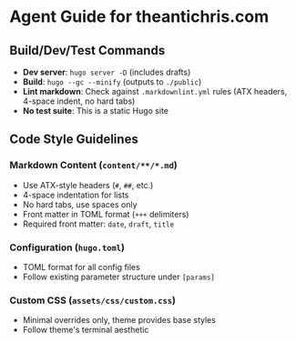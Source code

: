 # Agent Guide for theantichris.com

## Build/Dev/Test Commands
- **Dev server**: `hugo server -D` (includes drafts)
- **Build**: `hugo --gc --minify` (outputs to `./public`)
- **Lint markdown**: Check against `.markdownlint.yml` rules (ATX headers, 4-space indent, no hard tabs)
- **No test suite**: This is a static Hugo site

## Code Style Guidelines

### Markdown Content (`content/**/*.md`)
- Use ATX-style headers (`#`, `##`, etc.)
- 4-space indentation for lists
- No hard tabs, use spaces only
- Front matter in TOML format (`+++` delimiters)
- Required front matter: `date`, `draft`, `title`

### Configuration (`hugo.toml`)
- TOML format for all config files
- Follow existing parameter structure under `[params]`

### Custom CSS (`assets/css/custom.css`)
- Minimal overrides only, theme provides base styles
- Follow theme's terminal aesthetic

